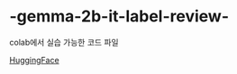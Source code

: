 # -gemma-2b-it-label-review-

colab에서 실습 가능한 코드 파일

[HuggingFace]([http://www.google.co.kr](https://huggingface.co/jych1357/gemma-2b-it-label-review))
